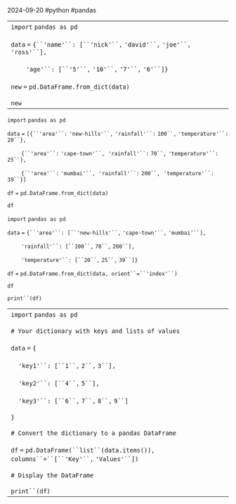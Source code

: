 2024-09-20
#python #pandas

  

|                                                                                                                                                                                                                                          |
| ---------------------------------------------------------------------------------------------------------------------------------------------------------------------------------------------------------------------------------------- |
| `import` `pandas as pd`<br><br>`data` `=` `{``'name'``: [``'nick'``,` `'david'``,` `'joe'``,` `'ross'``],`<br><br>        `'age'``: [``'5'``,` `'10'``,` `'7'``,` `'6'``]}`<br><br>`new` `=` `pd.DataFrame.from_dict(data)`<br><br>`new` |
`import` `pandas as pd`

`data` `=` `[{``'area'``:` `'new-hills'``,` `'rainfall'``:` `100``,` `'temperature'``:` `20``},`

        `{``'area'``:` `'cape-town'``,`  `'rainfall'``:` `70``,` `'temperature'``:` `25``},`

        `{``'area'``:` `'mumbai'``,`  `'rainfall'``:` `200``,`  `'temperature'``:` `39``}]`

`df` `=` `pd.DataFrame.from_dict(data)`

`df`

`import` `pandas as pd`

`data` `=` `{``'area'``: [``'new-hills'``,` `'cape-town'``,` `'mumbai'``],`

        `'rainfall'``: [``100``,` `70``,` `200``],`

        `'temperature'``: [``20``,` `25``,` `39``]}`

`df` `=` `pd.DataFrame.from_dict(data, orient``=``'index'``)`

`df`

`print``(df)`

  

|                                                                                                                                                                                                                                                                                                                                                                                                                                                                        |
| ---------------------------------------------------------------------------------------------------------------------------------------------------------------------------------------------------------------------------------------------------------------------------------------------------------------------------------------------------------------------------------------------------------------------------------------------------------------------- |
| `import` `pandas as pd`<br><br>`# Your dictionary with keys and lists of values`<br><br>`data` `=` `{`<br><br>    `'key1'``: [``1``,` `2``,` `3``],`<br><br>    `'key2'``: [``4``,` `5``],`<br><br>    `'key3'``: [``6``,` `7``,` `8``,` `9``]`<br><br>`}`<br><br>`# Convert the dictionary to a pandas DataFrame`<br><br>`df` `=` `pd.DataFrame(``list``(data.items()), columns``=``[``'Key'``,` `'Values'``])`<br><br>`# Display the DataFrame`<br><br>`print``(df)` |